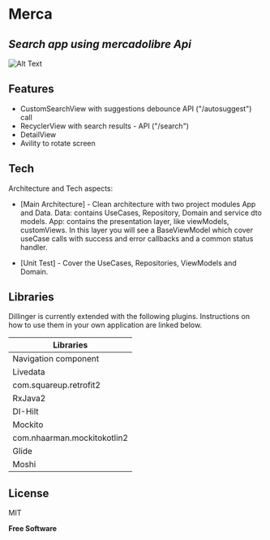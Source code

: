 # Merca
## _Search app using mercadolibre Api_

![Alt Text](https://raw.githubusercontent.com/ProgFelipe/products/master/demo.gif)

## Features

- CustomSearchView with suggestions debounce API ("/autosuggest") call
- RecyclerView with search results - API ("/search")
- DetailView
- Avility to rotate screen

## Tech

Architecture and Tech aspects:

- [Main Architecture] - Clean architecture with two project modules App and Data.
Data: contains UseCases, Repository, Domain and service dto models.
App: contains the presentation layer, like viewModels, customViews.
In this layer you will see a BaseViewModel which cover useCase calls with success and error callbacks and a common status handler.

- [Unit Test] - Cover the UseCases, Repositories, ViewModels and Domain.


## Libraries

Dillinger is currently extended with the following plugins.
Instructions on how to use them in your own application are linked below.

| Libraries |
| ------ |
| Navigation component |
| Livedata |
| com.squareup.retrofit2 |
| RxJava2 |
| DI-Hilt |
| Mockito |
| com.nhaarman.mockitokotlin2 |
| Glide |
| Moshi |

## License

MIT

**Free Software**
